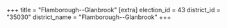 +++
title = "Flamborough--Glanbrook"
[extra]
election_id = 43
district_id = "35030"
district_name = "Flamborough--Glanbrook"
+++
